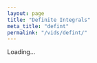```yaml
---
layout: page
title: "Definite Integrals"
meta_title: "defint"
permalink: "/vids/defint/"
---
```



<html>
<head>
<script>

function setCookie(cname,cvalue,exdays) {
    var d = new Date();
    d.setTime(d.getTime() + (exdays*24*60*60*1000));
    var expires = "expires=" + d.toGMTString();
    document.cookie = cname + "=" + cvalue + ";" + expires + ";path=/";
}

function getCookie(cname) {
    var name = cname + "=";
    var decodedCookie = decodeURIComponent(document.cookie);
    var ca = decodedCookie.split(';');
    for(var i = 0; i < ca.length; i++) {
        var c = ca[i];
        while (c.charAt(0) == ' ') {
            c = c.substring(1);
        }
        if (c.indexOf(name) == 0) {
            return c.substring(name.length, c.length);
        }
    }
    return "";
}

function checkCookie() {
    var vidchoice=getCookie("defint");
    if (vidchoice==1){window.location.href = "https://ximera.osu.edu/calcvidstest/in/c/defint";}
    else if (vidchoice==2){window.location.href = "https://ximera.osu.edu/calcvidstest/in/o/defint";}
    else if (vidchoice==3){window.location.href = "https://ximera.osu.edu/calcvidstest/in/v/defint";}
    else if (vidchoice==4){window.location.href = "https://ximera.osu.edu/calcvidstest/nin/c/defint";}
    else if (vidchoice==5){window.location.href = "https://ximera.osu.edu/calcvidstest/nin/o/defint";}
    else if (vidchoice==6){window.location.href = "https://ximera.osu.edu/calcvidstest/nin/v/defint";}
    else {
      var forwardchoice=Math.random();
      if (forwardchoice <= (1/6) ){
        setCookie("defint", 1, 365);
        checkCookie();
        }
      else if (forwardchoice <= (2/6) ){
        setCookie("defint", 2, 365);
        checkCookie();
        }
      else if (forwardchoice <= (3/6) ){
        setCookie("defint", 3, 365);
        checkCookie();
        }
        else if (forwardchoice <= (4/6) ){
          setCookie("defint", 4, 365);
          checkCookie();
          }
          else if (forwardchoice <= (5/6) ){
            setCookie("defint", 5, 365);
            checkCookie();
            }
      else {
        setCookie("defint", 6, 365);
        checkCookie();
        }
      }
}



</script>
</head>
<body onload="checkCookie()">
Loading...
</body>
</html>
